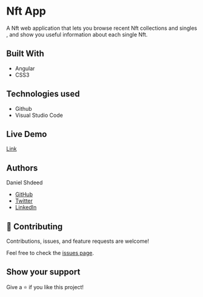 # Nft App
 A Nft web application that lets you browse recent Nft collections and singles , and show you useful information about each single Nft.

## Built With
- Angular
- CSS3
## Technologies used
- Github
- Visual Studio Code
## Live Demo

[Link]()

## Authors

 Daniel Shdeed

- [GitHub](https://github.com/Danieldotcomcoder)
- [Twitter](https://twitter.com/DannyDotcoder)
- [LinkedIn](https://www.linkedin.com/in/daniel-shdeed/)

## 🤝 Contributing

Contributions, issues, and feature requests are welcome!

Feel free to check the [issues page](../../issues/).
## Show your support

Give a ⭐️ if you like this project!
